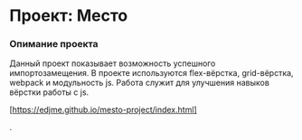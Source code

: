 # Проект: Место

### Опимание проекта
 Данный проект показывает возможность успешного импортозамещения.
В проекте используются flex-вёрстка, grid-вёрстка, webpack и модульность js.
Работа служит для улучшения навыков вёрстки работы с js.

[https://edjme.github.io/mesto-project/index.html]

.

